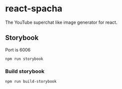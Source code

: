 # react-spacha

The YouTube superchat like image generator for react.

## Storybook

Port is 6006

```
npm run storybook
```

### Build storybook

```
npm run build-storybook
```
